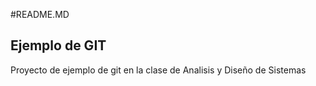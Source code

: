 #README.MD  

## Ejemplo de GIT

Proyecto de ejemplo de git en la clase de Analisis y Diseño de Sistemas

